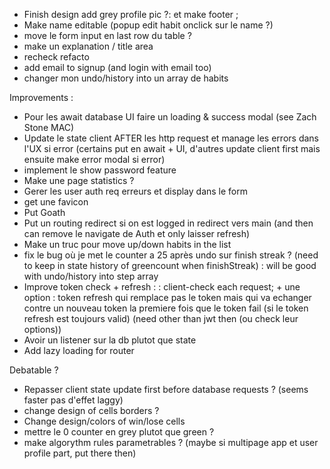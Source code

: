 - Finish design add grey profile pic ?:  et make footer ;
- Make name editable (popup edit habit onclick sur le name ?)
- move le form input en last row du table ?
- make un explanation / title area
- recheck refacto
- add email to signup (and login with email too)
- changer mon undo/history into un array de habits

Improvements :
- Pour les await database UI faire un loading & success modal (see Zach Stone MAC)
- Update le state client AFTER les http request et manage les errors dans l'UX si error (certains put en await + UI, d'autres update client first mais ensuite make error modal si error)
- implement le show password feature
- Make une page statistics ?
- Gerer les user auth req erreurs et display dans le form
- get une favicon
- Put Goath
- Put un routing redirect si on est logged in redirect vers main (and then can remove le navigate de Auth et only laisser refresh)
- Make un truc pour move up/down habits in the list
- fix le bug où je met le counter a 25 après undo sur finish streak ? (need to keep in state history of greencount when finishStreak) : will be good with undo/history into step array
- Improve token check + refresh :
: client-check each request; + une option : token refresh qui remplace pas le token mais qui va echanger contre un nouveau token la premiere fois que le token fail (si le token refresh est toujours valid) (need other than jwt then (ou check leur options))
- Avoir un listener sur la db plutot que state
- Add lazy loading for router


Debatable ?
- Repasser client state update first before database requests ? (seems faster pas d'effet laggy)
- change design of cells borders ?
- Change design/colors of win/lose cells
- mettre le 0 counter en grey plutot que green ?
- make algorythm rules parametrables ? (maybe si multipage app et user profile part, put there then)